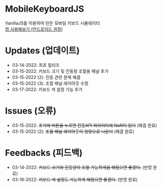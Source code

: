 # MobileKeyboardJS
VanillaJS를 이용하여 만든 모바일 키보드 시뮬레이터   
[앱 사용해보기 (안드로이드 권장)](https://kuman514.github.io/MobileKeyboardJS/)

# Updates (업데이트)
- 03-14-2022: 최초 릴리즈
- 03-15-2022: 키보드 크기 및 진동량 조절용 패널 추가
- 03-15-2022 (2): 진동 관련 문제 해결
- 03-15-2022 (3): 조절 패널 레이아웃 수정
- 03-17-2022: 키보드 색 설정 기능 추가

# Issues (오류)
- 03-15-2022: ~~초기에 버튼을 누르면 진동API 파라미터에 NaN이 있다~~ (해결 완료)
- 03-15-2022 (2): ~~조절 패널 레이아웃이 엉망으로 나온다~~ (해결 완료)

# Feedbacks (피드백)
- 03-14-2022: ~~키보드 크기와 진동량이 조절 가능하게끔 해줬으면 좋겠다.~~ (반영 완료)
- 03-16-2022: ~~키보드 색 설정도 가능하게 해줬으면 좋겠다.~~ (반영 완료)

